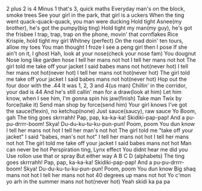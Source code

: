 2 plus 2 is 4 Minus 1 that's 3, quick maths Everyday man's on the block, smoke trees See your girl in the park, that girl is a uckers When the ting went quack-quack-quack, you man were ducking Hold tight Asnee(my brother), he's got the pumpy(big ting) Hold tight my man(my guy), he's got the frisbee I trap, trap, trap on the phone, movin' that cornflakes Rice Krispie, hold tight my girl Whitney (perfect) On the road doin' ten tours, allow my toes You man thought I froze I see a peng girl then I pose If she ain't on it, I ghost Hah, look at your nose(check your nose fam) You dougnut Nose long like garden hose I tell her mans not hot I tell her mans not hot The girl told me take off your jacket I said babes mans not hot(never hot) I tell her mans not hot(never hot) I tell her mans not hot(never hot) The girl told me take off your jacket I said babes mans not hot(never hot) Hop out the four door with the .44 It was 1, 2, 3 and 4(us man) Chillin' in the corridor, your dad is 44 And he's still callin' man for a draw(look at him) Let him know, when I see him, I'm gonna spin his jaw(finish) Take man Twix by force(take it) Send man shop by force(send him) Your girl knows I've got the sauce(flexin), no ketchup(none) Just sauce(saucy), raw sauce Yo Boom, gah The ting goes skrrrahh! Pap, pap, ka-ka-ka! Skidiki-pap-pap! And a pu-pu-drrrr-boom! Skya! Du-du-ku-tu-ku-pun-pun! Poom, poom You dun know I tell her mans not hot I tell her man's not hot The girl told me "take off your jacket" I said "babes, man's not hot" I tell her mans not hot I tell her mans not hot The girl told me take off your jacket I said babes mans not hot Man can never be hot Perspiration ting, Lynx effect You didnt hear me did you Use rollon use that or spray But either way A B C D (alphabets) The ting goes skrrrahh! Pap, pap, ka-ka-ka! Skidiki-pap-pap! And a pu-pu-drrrr-boom! Skya! Du-du-ku-tu-ku-pun-pun! Poom, poom You dun know Big shaq mans not hot I tell her mans not hot 40 degrees up mans not hot Yo c'mon yo arh in the summer mans not hot(never hot) Yeah skidi ka pa pa

